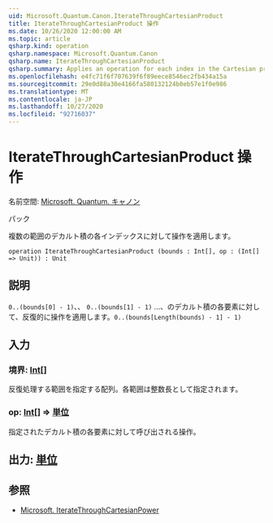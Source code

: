 ```yaml
---
uid: Microsoft.Quantum.Canon.IterateThroughCartesianProduct
title: IterateThroughCartesianProduct 操作
ms.date: 10/26/2020 12:00:00 AM
ms.topic: article
qsharp.kind: operation
qsharp.namespace: Microsoft.Quantum.Canon
qsharp.name: IterateThroughCartesianProduct
qsharp.summary: Applies an operation for each index in the Cartesian product of several ranges.
ms.openlocfilehash: e4fc71f6f707639f6f89eece8546ec2fb434a15a
ms.sourcegitcommit: 29e0d88a30e4166fa580132124b0eb57e1f0e986
ms.translationtype: MT
ms.contentlocale: ja-JP
ms.lasthandoff: 10/27/2020
ms.locfileid: "92716037"
---
```

# <a name="iteratethroughcartesianproduct-operation"></a>IterateThroughCartesianProduct 操作

名前空間: [Microsoft. Quantum. キャノン](xref:Microsoft.Quantum.Canon)

パック [](https://nuget.org/packages/)


複数の範囲のデカルト積の各インデックスに対して操作を適用します。

```qsharp
operation IterateThroughCartesianProduct (bounds : Int[], op : (Int[] => Unit)) : Unit
```


## <a name="description"></a>説明

`0..(bounds[0] - 1)`、、 `0..(bounds[1] - 1)` ...、のデカルト積の各要素に対して、反復的に操作を適用します。`0..(bounds[Length(bounds) - 1] - 1)`

## <a name="input"></a>入力

### <a name="bounds--int"></a>境界: [Int](xref:microsoft.quantum.lang-ref.int)[]

反復処理する範囲を指定する配列。各範囲は整数長として指定されます。


### <a name="op--int--unit"></a>op: [Int](xref:microsoft.quantum.lang-ref.int)[] => [単位](xref:microsoft.quantum.lang-ref.unit) 

指定されたデカルト積の各要素に対して呼び出される操作。



## <a name="output--unit"></a>出力: [単位](xref:microsoft.quantum.lang-ref.unit)



## <a name="see-also"></a>参照

- [Microsoft. IterateThroughCartesianPower](xref:Microsoft.Quantum.Canon.IterateThroughCartesianPower)